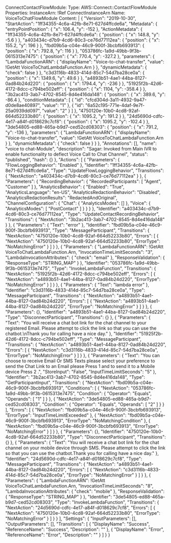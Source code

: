 ConnectContactFlowModule:
  Type: AWS::Connect::ContactFlowModule
  Properties:
    InstanceArn: !Ref ConnectInstanceArn
    Name: VoiceToChatFlowModule
    Content: |
      {
        "Version": "2019-10-30",
        "StartAction": "1ff34355-4c6a-42fb-8e71-627d4ffcde6a",
        "Metadata": {
          "entryPointPosition": {
            "x": 106.4,
            "y": -152
          },
          "ActionMetadata": {
            "1ff34355-4c6a-42fb-8e71-627d4ffcde6a": {
              "position": {
                "x": 148.8,
                "y": -5.6
              }
            },
            "a403434c-d7b9-4cd6-80c3-ce76d77112ea": {
              "position": {
                "x": 155.2,
                "y": 196
              }
            },
            "fbd09b5a-c04e-46c9-900f-3bcbfb693913": {
              "position": {
                "x": 792.8,
                "y": 116
              }
            },
            "053786fc-1a9d-49bb-9f3b-0615313e7475": {
              "position": {
                "x": 770.4,
                "y": -327.2
              },
              "parameters": {
                "LambdaFunctionARN": {
                  "displayName": "Voice-to-chat-transfer",
                  "value": !GetAtt VoiceToChatLambdaFunction.Arn
                }
              },
              "dynamicMetadata": {
                "check": false
              }
            },
            "c3d3116b-4833-414d-85c7-54d7ba28ce0a": {
              "position": {
                "x": 1349.6,
                "y": 49.6
              }
            },
            "a4893b51-4ae1-44ba-8127-0ad84b24d220": {
              "position": {
                "x": 1794.4,
                "y": -236
              }
            },
            "51925f2b-42d6-4172-8dcc-c794be502eff": {
              "position": {
                "x": 1104,
                "y": -358.4
              }
            },
            "3b2ac413-3ab7-4702-8545-8d4e416da148": {
              "position": {
                "x": 389.6,
                "y": -86.4
              },
              "conditionMetadata": [
                {
                  "id": "cfcd304d-3a11-4932-9a47-d0de8ae40897",
                  "value": "1"
                },
                {
                  "id": "6a52c195-771e-4daf-9e7f-25a0939dd097",
                  "value": "2"
                }
              ]
            },
            "4750120e-10b0-4cd8-92af-664d52233b80": {
              "position": {
                "x": 1095.2,
                "y": 191.2
              }
            },
            "24d5690d-cdfc-4e17-a84f-d018629c7cf8": {
              "position": {
                "x": 1095.2,
                "y": -102.4
              }
            },
            "3de54805-ed88-465a-b9d7-ced52cd08303": {
              "position": {
                "x": 791.2,
                "y": -136
              },
              "parameters": {
                "LambdaFunctionARN": {
                  "displayName": "Voice-to-chat-transfer",
                  "value": !GetAtt VoiceToChatLambdaFunction.Arn
                }
              },
              "dynamicMetadata": {
                "check": false
              }
            }
          },
          "Annotations": [],
          "name": "voice to chat-Module",
          "description": "Sagar: Invoked from Main IVR to enable functionality to deflect Voice Call to Chat Channel",
          "status": "published",
          "hash": {}
        },
        "Actions": [
          {
            "Parameters": {
              "FlowLoggingBehavior": "Enabled"
            },
            "Identifier": "1ff34355-4c6a-42fb-8e71-627d4ffcde6a",
            "Type": "UpdateFlowLoggingBehavior",
            "Transitions": {
              "NextAction": "a403434c-d7b9-4cd6-80c3-ce76d77112ea"
            }
          },
          {
            "Parameters": {
              "RecordingBehavior": {
                "RecordedParticipants": [
                  "Agent",
                  "Customer"
                ]
              },
              "AnalyticsBehavior": {
                "Enabled": "True",
                "AnalyticsLanguage": "en-US",
                "AnalyticsRedactionBehavior": "Disabled",
                "AnalyticsRedactionResults": "RedactedAndOriginal",
                "ChannelConfiguration": {
                  "Chat": {
                    "AnalyticsModes": []
                  },
                  "Voice": {
                    "AnalyticsModes": [
                      "PostContact"
                    ]
                  }
                }
              }
            },
            "Identifier": "a403434c-d7b9-4cd6-80c3-ce76d77112ea",
            "Type": "UpdateContactRecordingBehavior",
            "Transitions": {
              "NextAction": "3b2ac413-3ab7-4702-8545-8d4e416da148"
            }
          },
          {
            "Parameters": {
              "Text": "error"
            },
            "Identifier": "fbd09b5a-c04e-46c9-900f-3bcbfb693913",
            "Type": "MessageParticipant",
            "Transitions": {
              "NextAction": "4750120e-10b0-4cd8-92af-664d52233b80",
              "Errors": [
                {
                  "NextAction": "4750120e-10b0-4cd8-92af-664d52233b80",
                  "ErrorType": "NoMatchingError"
                }
              ]
            }
          },
          {
            "Parameters": {
              "LambdaFunctionARN": !GetAtt VoiceToChatLambdaFunction.Arn,
              "InvocationTimeLimitSeconds": "3",
              "LambdaInvocationAttributes": {
                "check": "email"
              },
              "ResponseValidation": {
                "ResponseType": "STRING_MAP"
              }
            },
            "Identifier": "053786fc-1a9d-49bb-9f3b-0615313e7475",
            "Type": "InvokeLambdaFunction",
            "Transitions": {
              "NextAction": "51925f2b-42d6-4172-8dcc-c794be502eff",
              "Errors": [
                {
                  "NextAction": "a4893b51-4ae1-44ba-8127-0ad84b24d220",
                  "ErrorType": "NoMatchingError"
                }
              ]
            }
          },
          {
            "Parameters": {
              "Text": "lambda error"
            },
            "Identifier": "c3d3116b-4833-414d-85c7-54d7ba28ce0a",
            "Type": "MessageParticipant",
            "Transitions": {
              "NextAction": "a4893b51-4ae1-44ba-8127-0ad84b24d220",
              "Errors": [
                {
                  "NextAction": "a4893b51-4ae1-44ba-8127-0ad84b24d220",
                  "ErrorType": "NoMatchingError"
                }
              ]
            }
          },
          {
            "Parameters": {},
            "Identifier": "a4893b51-4ae1-44ba-8127-0ad84b24d220",
            "Type": "DisconnectParticipant",
            "Transitions": {}
          },
          {
            "Parameters": {
              "Text": "You will receive a chat bot link for the chat channel to your registered Email. Please attempt to click the link so that you can use the chatbot.\nThank you for calling have a nice day."
            },
            "Identifier": "51925f2b-42d6-4172-8dcc-c794be502eff",
            "Type": "MessageParticipant",
            "Transitions": {
              "NextAction": "a4893b51-4ae1-44ba-8127-0ad84b24d220",
              "Errors": [
                {
                  "NextAction": "c3d3116b-4833-414d-85c7-54d7ba28ce0a",
                  "ErrorType": "NoMatchingError"
                }
              ]
            }
          },
          {
            "Parameters": {
              "Text": "You can choose to receive Email Or SMS Texts please select your preference to send the Chat Link to an Email please Press 1 and to send it to a Mobile device Press 2 .",
              "StoreInput": "False",
              "InputTimeLimitSeconds": "5"
            },
            "Identifier": "3b2ac413-3ab7-4702-8545-8d4e416da148",
            "Type": "GetParticipantInput",
            "Transitions": {
              "NextAction": "fbd09b5a-c04e-46c9-900f-3bcbfb693913",
              "Conditions": [
                {
                  "NextAction": "053786fc-1a9d-49bb-9f3b-0615313e7475",
                  "Condition": {
                    "Operator": "Equals",
                    "Operands": [
                      "1"
                    ]
                  }
                },
                {
                  "NextAction": "3de54805-ed88-465a-b9d7-ced52cd08303",
                  "Condition": {
                    "Operator": "Equals",
                    "Operands": [
                      "2"
                    ]
                  }
                }
              ],
              "Errors": [
                {
                  "NextAction": "fbd09b5a-c04e-46c9-900f-3bcbfb693913",
                  "ErrorType": "InputTimeLimitExceeded"
                },
                {
                  "NextAction": "fbd09b5a-c04e-46c9-900f-3bcbfb693913",
                  "ErrorType": "NoMatchingCondition"
                },
                {
                  "NextAction": "fbd09b5a-c04e-46c9-900f-3bcbfb693913",
                  "ErrorType": "NoMatchingError"
                }
              ]
            }
          },
          {
            "Parameters": {},
            "Identifier": "4750120e-10b0-4cd8-92af-664d52233b80",
            "Type": "DisconnectParticipant",
            "Transitions": {}
          },
          {
            "Parameters": {
              "Text": "You will receive a chat bot link for the chat channel on your mobile device through SMS. Please attempt to click the link so that you can use the chatbot.Thank you for calling have a nice day."
            },
            "Identifier": "24d5690d-cdfc-4e17-a84f-d018629c7cf8",
            "Type": "MessageParticipant",
            "Transitions": {
              "NextAction": "a4893b51-4ae1-44ba-8127-0ad84b24d220",
              "Errors": [
                {
                  "NextAction": "c3d3116b-4833-414d-85c7-54d7ba28ce0a",
                  "ErrorType": "NoMatchingError"
                }
              ]
            }
          },
          {
            "Parameters": {
              "LambdaFunctionARN": !GetAtt VoiceToChatLambdaFunction.Arn,
              "InvocationTimeLimitSeconds": "8",
              "LambdaInvocationAttributes": {
                "check": "mobile"
              },
              "ResponseValidation": {
                "ResponseType": "STRING_MAP"
              }
            },
            "Identifier": "3de54805-ed88-465a-b9d7-ced52cd08303",
            "Type": "InvokeLambdaFunction",
            "Transitions": {
              "NextAction": "24d5690d-cdfc-4e17-a84f-d018629c7cf8",
              "Errors": [
                {
                  "NextAction": "4750120e-10b0-4cd8-92af-664d52233b80",
                  "ErrorType": "NoMatchingError"
                }
              ]
            }
          }
        ],
        "Settings": {
          "InputParameters": [],
          "OutputParameters": [],
          "Transitions": [
            {
              "DisplayName": "Success",
              "ReferenceName": "Success",
              "Description": ""
            },
            {
              "DisplayName": "Error",
              "ReferenceName": "Error",
              "Description": ""
            }
          ]
        }
      }